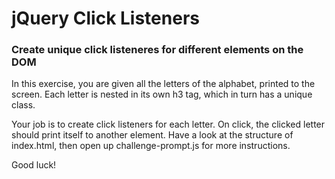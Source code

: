 # jQuery Click Listeners #

### Create unique click listeneres for different elements on the DOM ###

In this exercise, you are given all the letters of the alphabet, printed to the screen. Each letter is nested in its own h3 tag, which in turn has a unique class. 

Your job is to create click listeners for each letter. On click, the clicked letter should print itself to another element. Have a look at the structure of index.html, then open up challenge-prompt.js for more instructions. 

Good luck! 

